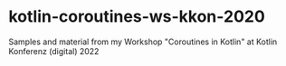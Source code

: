 # kotlin-coroutines-ws-kkon-2020
Samples and material from my Workshop "Coroutines in Kotlin" at Kotlin Konferenz (digital) 2022
